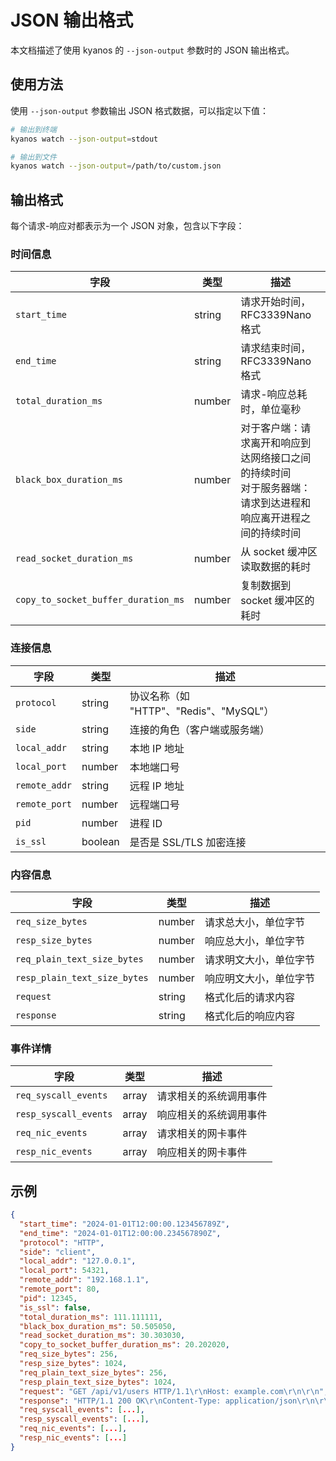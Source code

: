 # JSON 输出格式

本文档描述了使用 kyanos 的 `--json-output` 参数时的 JSON 输出格式。

## 使用方法

使用 `--json-output` 参数输出 JSON 格式数据，可以指定以下值：

```bash
# 输出到终端
kyanos watch --json-output=stdout

# 输出到文件
kyanos watch --json-output=/path/to/custom.json
```

## 输出格式

每个请求-响应对都表示为一个 JSON 对象，包含以下字段：

### 时间信息

| 字段                                | 类型   | 描述                                                                                                             |
| ----------------------------------- | ------ | ---------------------------------------------------------------------------------------------------------------- |
| `start_time`                        | string | 请求开始时间，RFC3339Nano 格式                                                                                   |
| `end_time`                          | string | 请求结束时间，RFC3339Nano 格式                                                                                   |
| `total_duration_ms`                 | number | 请求-响应总耗时，单位毫秒                                                                                        |
| `black_box_duration_ms`             | number | 对于客户端：请求离开和响应到达网络接口之间的持续时间 <br> 对于服务器端：请求到达进程和响应离开进程之间的持续时间 |
| `read_socket_duration_ms`           | number | 从 socket 缓冲区读取数据的耗时                                                                                   |
| `copy_to_socket_buffer_duration_ms` | number | 复制数据到 socket 缓冲区的耗时                                                                                   |

### 连接信息

| 字段          | 类型    | 描述                                    |
| ------------- | ------- | --------------------------------------- |
| `protocol`    | string  | 协议名称（如 "HTTP"、"Redis"、"MySQL"） |
| `side`        | string  | 连接的角色（客户端或服务端）            |
| `local_addr`  | string  | 本地 IP 地址                            |
| `local_port`  | number  | 本地端口号                              |
| `remote_addr` | string  | 远程 IP 地址                            |
| `remote_port` | number  | 远程端口号                              |
| `pid`         | number  | 进程 ID                                 |
| `is_ssl`      | boolean | 是否是 SSL/TLS 加密连接                 |

### 内容信息

| 字段                         | 类型   | 描述                   |
| ---------------------------- | ------ | ---------------------- |
| `req_size_bytes`             | number | 请求总大小，单位字节   |
| `resp_size_bytes`            | number | 响应总大小，单位字节   |
| `req_plain_text_size_bytes`  | number | 请求明文大小，单位字节 |
| `resp_plain_text_size_bytes` | number | 响应明文大小，单位字节 |
| `request`                    | string | 格式化后的请求内容     |
| `response`                   | string | 格式化后的响应内容     |

### 事件详情

| 字段                  | 类型  | 描述                   |
| --------------------- | ----- | ---------------------- |
| `req_syscall_events`  | array | 请求相关的系统调用事件 |
| `resp_syscall_events` | array | 响应相关的系统调用事件 |
| `req_nic_events`      | array | 请求相关的网卡事件     |
| `resp_nic_events`     | array | 响应相关的网卡事件     |

## 示例

```json
{
  "start_time": "2024-01-01T12:00:00.123456789Z",
  "end_time": "2024-01-01T12:00:00.234567890Z",
  "protocol": "HTTP",
  "side": "client",
  "local_addr": "127.0.0.1",
  "local_port": 54321,
  "remote_addr": "192.168.1.1",
  "remote_port": 80,
  "pid": 12345,
  "is_ssl": false,
  "total_duration_ms": 111.111111,
  "black_box_duration_ms": 50.505050,
  "read_socket_duration_ms": 30.303030,
  "copy_to_socket_buffer_duration_ms": 20.202020,
  "req_size_bytes": 256,
  "resp_size_bytes": 1024,
  "req_plain_text_size_bytes": 256,
  "resp_plain_text_size_bytes": 1024,
  "request": "GET /api/v1/users HTTP/1.1\r\nHost: example.com\r\n\r\n",
  "response": "HTTP/1.1 200 OK\r\nContent-Type: application/json\r\n\r\n{\"status\":\"success\"}",
  "req_syscall_events": [...],
  "resp_syscall_events": [...],
  "req_nic_events": [...],
  "resp_nic_events": [...]
}
```
